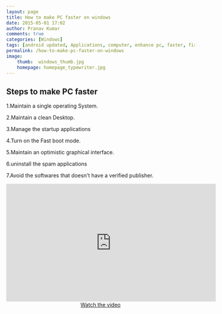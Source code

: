 ```yaml
---
layout: page
title: How to make PC faster on windows
date: 2015-05-01 17:02
author: Pranav Kumar
comments: true
categories: [Windows]
tags: [android updated, Applications, computer, enhance pc, faster, first, windows, windows performance]
permalink: /how-to-make-pc-faster-on-windows
image:
    thumb:  windows_thumb.jpg
    homepage: homepage_typewriter.jpg
---
```

<h2>Steps to make PC faster</h2>
<p>1.Maintain a single operating System.</p>
<p>2.Maintain a clean Desktop.</p>
<p>3.Manage the startup applications</p>
<p>4.Turn on the Fast boot mode.</p>
<p>5.Maintain an optimistic graphical interface.</p>
<p>6.uninstall the spam applications</p>
<p>7.Avoid the softwares that doesn't have a verified publisher.</p>
<p style="text-align: center;"><iframe src="https://www.youtube.com/embed/Z4YPyTKGDD0" width="560" height="315" frameborder="0" allowfullscreen="allowfullscreen"></iframe> <a class="popup button primary-button" href="http://www.youtube.com/embed/Z4YPyTKGDD0">Watch the video</a></p>


